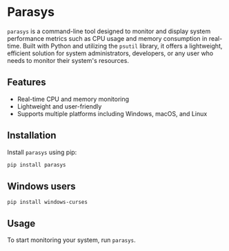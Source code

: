 # Parasys

`parasys` is a command-line tool designed to monitor and display system performance metrics such as CPU usage and memory consumption in real-time. Built with Python and utilizing the `psutil` library, it offers a lightweight, efficient solution for system administrators, developers, or any user who needs to monitor their system's resources.

## Features

- Real-time CPU and memory monitoring
- Lightweight and user-friendly
- Supports multiple platforms including Windows, macOS, and Linux

## Installation

Install `parasys` using pip:

```bash
pip install parasys
```

## Windows users

```shell
pip install windows-curses
```

## Usage

To start monitoring your system, run `parasys`.